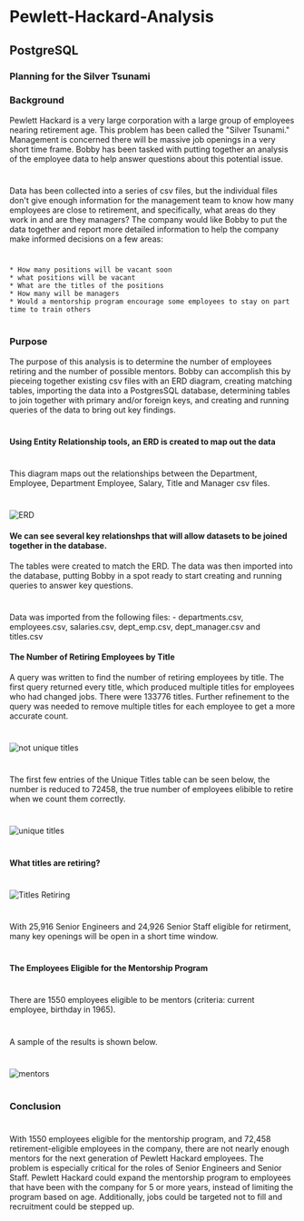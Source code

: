 # Pewlett-Hackard-Analysis
## PostgreSQL
### Planning for the Silver Tsunami
### Background
Pewlett Hackard is a very large corporation with a large group of employees nearing retirement age.  This problem has
been called the "Silver Tsunami." Management is concerned there will be massive job openings in a very short time frame.
Bobby has been tasked with putting together an analysis of the employee data to help answer questions about this potential issue.
#
Data has been collected into a series of csv files, but the individual files don't give enough information for the management team to know how many employees are close to retirement, and specifically, what areas do they work in and are they managers?
The company would like Bobby to put the data together and report more detailed information to help the company
make informed decisions on a few areas:
#
    * How many positions will be vacant soon
    * what positions will be vacant
    * What are the titles of the positions
    * How many will be managers
    * Would a mentorship program encourage some employees to stay on part time to train others
#
### Purpose
The purpose of this analysis is to determine the number of employees retiring and the number of possible mentors. Bobby can accomplish this by pieceing together existing csv files with an ERD diagram, creating matching tables, importing the data into a PostgresSQL database, determining tables to join together with primary and/or foreign keys, and creating and running queries of the data to bring out key findings.
#
#### Using Entity Relationship tools, an ERD is created to map out the data
#
This diagram maps out the relationships between the Department, Employee, Department Employee, Salary, Title and Manager csv files.
#
![ERD](https://github.com/jcsargis00/Pewlett-Hackard-Analysis/blob/main/ERD.PNG)
#### We can see several key relationshps that will allow datasets to be joined together in the database.
The tables were created to match the ERD.  The data was then imported into the database, putting Bobby in a spot
ready to start creating and running queries to answer key questions.
#
Data was imported from the following files: 
    - departments.csv, employees.csv, salaries.csv, dept_emp.csv, dept_manager.csv and titles.csv

#### The Number of Retiring Employees by Title
A query was written to find the number of retiring employees by title.  The first query returned every title, which produced multiple titles for employees who had changed jobs. There were 133776 titles.  Further refinement to the query was needed to remove multiple titles for each employee to get a more accurate count.
#
![not unique titles](https://github.com/jcsargis00/Pewlett-Hackard-Analysis/blob/main/Data/retirementtables.PNG)
#
The first few entries of the Unique Titles table can be seen below, the number is reduced to 72458, the true number
of employees elibible to retire when we count them correctly.
#
![unique titles](https://github.com/jcsargis00/Pewlett-Hackard-Analysis/blob/main/Data/unique_titles.PNG)
#
#### What titles are retiring?
#
![Titles Retiring](https://github.com/jcsargis00/Pewlett-Hackard-Analysis/blob/main/Data/retiring_titles.PNG)
#
With 25,916 Senior Engineers and 24,926 Senior Staff eligible for retirment, many key openings will be open
in a short time window.
#
#### The Employees Eligible for the Mentorship Program
#
There are 1550 employees eligible to be mentors (criteria: current employee, birthday in 1965).
#
A sample of the results is shown below.
#
![mentors](https://github.com/jcsargis00/Pewlett-Hackard-Analysis/blob/main/Data/mentor.PNG)
#
### Conclusion
#
With 1550 employees eligible for the mentorship program, and 72,458 retirement-eligible employees in the company, there
are not nearly enough mentors for the next generation of Pewlett Hackard employees.  The problem is especially critical for the roles of Senior Engineers and Senior Staff.  Pewlett Hackard could expand the mentorship program to employees that have been with the company for 5 or more years, instead of limiting the program based on age.  Additionally, jobs could be targeted not to fill and recruitment could be stepped up.

